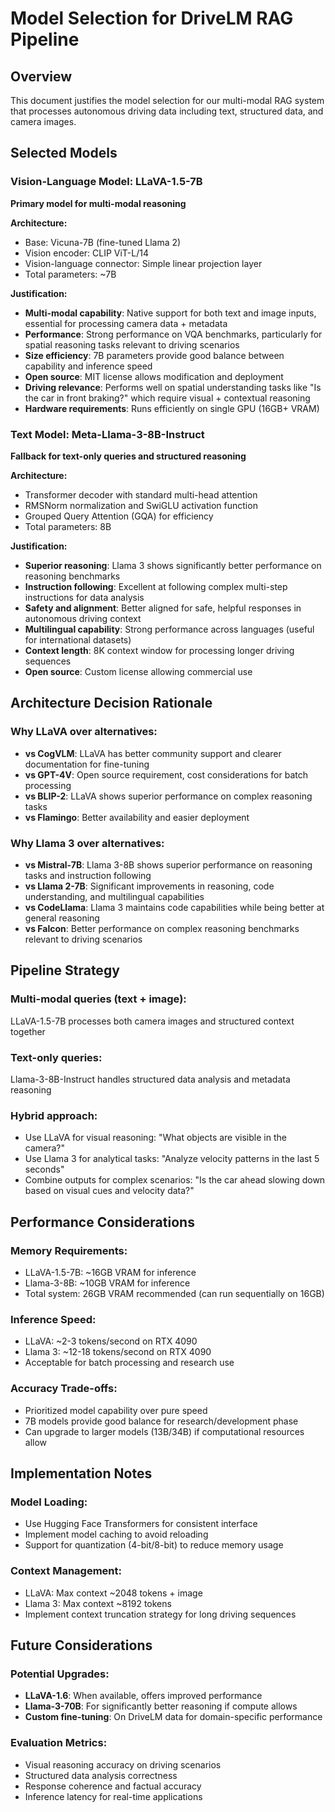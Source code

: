 # Model Selection for DriveLM RAG Pipeline

## Overview
This document justifies the model selection for our multi-modal RAG system that processes autonomous driving data including text, structured data, and camera images.

## Selected Models

### Vision-Language Model: LLaVA-1.5-7B
**Primary model for multi-modal reasoning**

**Architecture:**
- Base: Vicuna-7B (fine-tuned Llama 2)
- Vision encoder: CLIP ViT-L/14
- Vision-language connector: Simple linear projection layer
- Total parameters: ~7B

**Justification:**
- **Multi-modal capability**: Native support for both text and image inputs, essential for processing camera data + metadata
- **Performance**: Strong performance on VQA benchmarks, particularly for spatial reasoning tasks relevant to driving scenarios
- **Size efficiency**: 7B parameters provide good balance between capability and inference speed
- **Open source**: MIT license allows modification and deployment
- **Driving relevance**: Performs well on spatial understanding tasks like "Is the car in front braking?" which require visual + contextual reasoning
- **Hardware requirements**: Runs efficiently on single GPU (16GB+ VRAM)

### Text Model: Meta-Llama-3-8B-Instruct
**Fallback for text-only queries and structured reasoning**

**Architecture:**
- Transformer decoder with standard multi-head attention
- RMSNorm normalization and SwiGLU activation function
- Grouped Query Attention (GQA) for efficiency
- Total parameters: 8B

**Justification:**
- **Superior reasoning**: Llama 3 shows significantly better performance on reasoning benchmarks
- **Instruction following**: Excellent at following complex multi-step instructions for data analysis
- **Safety and alignment**: Better aligned for safe, helpful responses in autonomous driving context
- **Multilingual capability**: Strong performance across languages (useful for international datasets)
- **Context length**: 8K context window for processing longer driving sequences
- **Open source**: Custom license allowing commercial use

## Architecture Decision Rationale

### Why LLaVA over alternatives:
- **vs CogVLM**: LLaVA has better community support and clearer documentation for fine-tuning
- **vs GPT-4V**: Open source requirement, cost considerations for batch processing
- **vs BLIP-2**: LLaVA shows superior performance on complex reasoning tasks
- **vs Flamingo**: Better availability and easier deployment

### Why Llama 3 over alternatives:
- **vs Mistral-7B**: Llama 3-8B shows superior performance on reasoning tasks and instruction following
- **vs Llama 2-7B**: Significant improvements in reasoning, code understanding, and multilingual capabilities
- **vs CodeLlama**: Llama 3 maintains code capabilities while being better at general reasoning
- **vs Falcon**: Better performance on complex reasoning benchmarks relevant to driving scenarios

## Pipeline Strategy

### Multi-modal queries (text + image):
LLaVA-1.5-7B processes both camera images and structured context together

### Text-only queries:
Llama-3-8B-Instruct handles structured data analysis and metadata reasoning

### Hybrid approach:
- Use LLaVA for visual reasoning: "What objects are visible in the camera?"
- Use Llama 3 for analytical tasks: "Analyze velocity patterns in the last 5 seconds"
- Combine outputs for complex scenarios: "Is the car ahead slowing down based on visual cues and velocity data?"

## Performance Considerations

### Memory Requirements:
- LLaVA-1.5-7B: ~16GB VRAM for inference
- Llama-3-8B: ~10GB VRAM for inference
- Total system: 26GB VRAM recommended (can run sequentially on 16GB)

### Inference Speed:
- LLaVA: ~2-3 tokens/second on RTX 4090
- Llama 3: ~12-18 tokens/second on RTX 4090
- Acceptable for batch processing and research use

### Accuracy Trade-offs:
- Prioritized model capability over pure speed
- 7B models provide good balance for research/development phase
- Can upgrade to larger models (13B/34B) if computational resources allow

## Implementation Notes

### Model Loading:
- Use Hugging Face Transformers for consistent interface
- Implement model caching to avoid reloading
- Support for quantization (4-bit/8-bit) to reduce memory usage

### Context Management:
- LLaVA: Max context ~2048 tokens + image
- Llama 3: Max context ~8192 tokens
- Implement context truncation strategy for long driving sequences

## Future Considerations

### Potential Upgrades:
- **LLaVA-1.6**: When available, offers improved performance
- **Llama-3-70B**: For significantly better reasoning if compute allows
- **Custom fine-tuning**: On DriveLM data for domain-specific performance

### Evaluation Metrics:
- Visual reasoning accuracy on driving scenarios
- Structured data analysis correctness
- Response coherence and factual accuracy
- Inference latency for real-time applications
